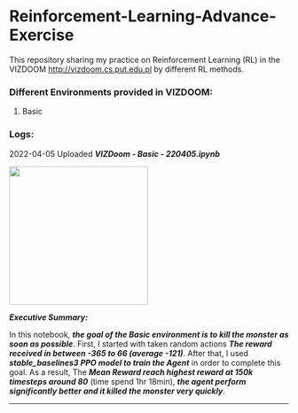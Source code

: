 # Reinforcement-Learning-Advance-Exercise

This repository sharing my practice on Reinforcement Learning (RL) in the VIZDOOM http://vizdoom.cs.put.edu.pl by different RL methods.

### Different Environments provided in VIZDOOM:
1. Basic

### Logs:
2022-04-05 Uploaded ***VIZDoom - Basic - 220405.ipynb***

<img src='http://vizdoom.cs.put.edu.pl/user/pages/01.tutorial/basic.png' width='250px'/>

***Executive Summary:***

In this notebook, ***the goal of the Basic environment is to kill the monster as soon as possible***. First, I started with taken random actions ***The reward received in between -365 to 66 (average -121)***. After that, I used ***stable_baselines3 PPO model to train the Agent*** in order to complete this goal. As a result, The ***Mean Reward reach highest reward at 150k timesteps around 80*** (time spend 1hr 18min), ***the agent perform significantly better and it killed the monster very quickly***.

----------------------------------------------------------------------------------------------------------
